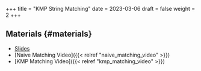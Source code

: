 +++
title = "KMP String Matching"
date = 2023-03-06
draft = false
weight = 2
+++

## Materials {#materials}

-   [Slides](/slides/knuth-morris-pratt.pdf)
-   [Naive Matching Video]({{< relref "naive_matching_video" >}})
-   [KMP Matching Video]({{< relref "kmp_matching_video" >}})
